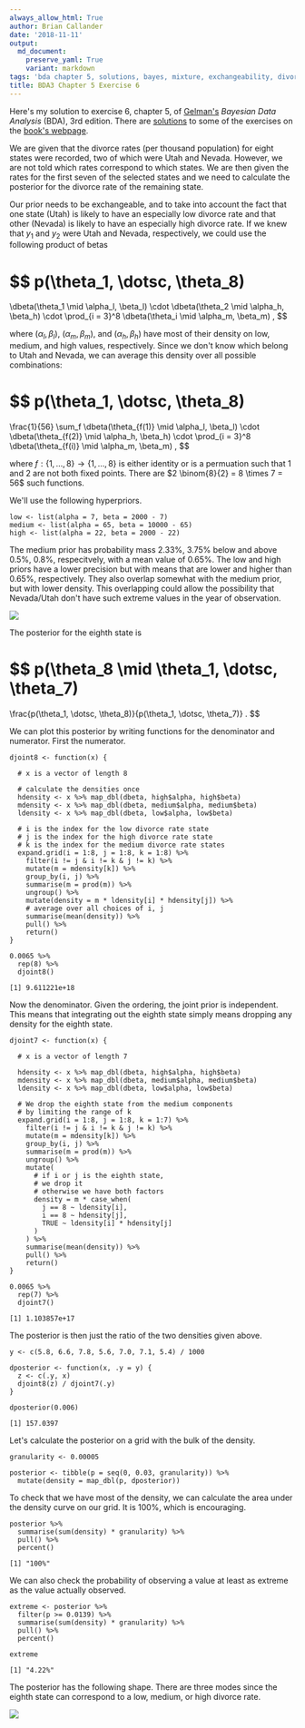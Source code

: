 ```yaml
---
always_allow_html: True
author: Brian Callander
date: '2018-11-11'
output:
  md_document:
    preserve_yaml: True
    variant: markdown
tags: 'bda chapter 5, solutions, bayes, mixture, exchangeability, divorce rates'
title: BDA3 Chapter 5 Exercise 6
---
```


Here's my solution to exercise 6, chapter 5, of
[Gelman's](https://andrewgelman.com/) *Bayesian Data Analysis* (BDA),
3rd edition. There are
[solutions](http://www.stat.columbia.edu/~gelman/book/solutions.pdf) to
some of the exercises on the [book's
webpage](http://www.stat.columbia.edu/~gelman/book/).

<!--more-->
<div style="display:none">

$\DeclareMathOperator{\dbinomial}{Binomial}  \DeclareMathOperator{\dbern}{Bernoulli}  \DeclareMathOperator{\dpois}{Poisson}  \DeclareMathOperator{\dnorm}{Normal}  \DeclareMathOperator{\dt}{t}  \DeclareMathOperator{\dcauchy}{Cauchy}  \DeclareMathOperator{\dexponential}{Exp}  \DeclareMathOperator{\duniform}{Uniform}  \DeclareMathOperator{\dgamma}{Gamma}  \DeclareMathOperator{\dinvgamma}{InvGamma}  \DeclareMathOperator{\invlogit}{InvLogit}  \DeclareMathOperator{\logit}{Logit}  \DeclareMathOperator{\ddirichlet}{Dirichlet}  \DeclareMathOperator{\dbeta}{Beta}$

</div>

We are given that the divorce rates (per thousand population) for eight
states were recorded, two of which were Utah and Nevada. However, we are
not told which rates correspond to which states. We are then given the
rates for the first seven of the selected states and we need to
calculate the posterior for the divorce rate of the remaining state.

Our prior needs to be exchangeable, and to take into account the fact
that one state (Utah) is likely to have an especially low divorce rate
and that other (Nevada) is likely to have an especially high divorce
rate. If we knew that $y_1$ and $y_2$ were Utah and Nevada,
respectively, we could use the following product of betas

$$
p(\theta_1, \dotsc, \theta_8)
=
\dbeta(\theta_1 \mid \alpha_l, \beta_l)
\cdot
\dbeta(\theta_2 \mid \alpha_h, \beta_h)
\cdot
\prod_{i = 3}^8
\dbeta(\theta_i \mid \alpha_m, \beta_m)
,
$$

where $(\alpha_l, \beta_l)$, $(\alpha_m, \beta_m)$, and
$(\alpha_h, \beta_h)$ have most of their density on low, medium, and
high values, respectively. Since we don't know which belong to Utah and
Nevada, we can average this density over all possible combinations:

$$
p(\theta_1, \dotsc, \theta_8)
=
\frac{1}{56}
\sum_f
\dbeta(\theta_{f(1)} \mid \alpha_l, \beta_l)
\cdot
\dbeta(\theta_{f(2)} \mid \alpha_h, \beta_h)
\cdot
\prod_{i = 3}^8
\dbeta(\theta_{f(i)} \mid \alpha_m, \beta_m)
,
$$

where $f: \{1, \dotsc, 8 \} \to \{1, \dotsc, 8 \}$ is either identity or
is a permuation such that 1 and 2 are not both fixed points. There are
$2 \binom{8}{2} = 8 \times 7 = 56$ such functions.

We'll use the following hyperpriors.

``` {.r}
low <- list(alpha = 7, beta = 2000 - 7)
medium <- list(alpha = 65, beta = 10000 - 65)
high <- list(alpha = 22, beta = 2000 - 22)
```

The medium prior has probability mass 2.33%, 3.75% below and above 0.5%,
0.8%, respecitvely, with a mean value of 0.65%. The low and high priors
have a lower precision but with means that are lower and higher than
0.65%, respectively. They also overlap somewhat with the medium prior,
but with lower density. This overlapping could allow the possibility
that Nevada/Utah don't have such extreme values in the year of
observation.

![](chapter_05_exercise_06_files/figure-markdown/priors_plot-1..svg)

The posterior for the eighth state is

$$
p(\theta_8 \mid \theta_1, \dotsc, \theta_7)
=
\frac{p(\theta_1, \dotsc, \theta_8)}{p(\theta_1, \dotsc, \theta_7)}
.
$$

We can plot this posterior by writing functions for the denominator and
numerator. First the numerator.

``` {.r}
djoint8 <- function(x) {
  
  # x is a vector of length 8
  
  # calculate the densities once
  hdensity <- x %>% map_dbl(dbeta, high$alpha, high$beta)
  mdensity <- x %>% map_dbl(dbeta, medium$alpha, medium$beta)
  ldensity <- x %>% map_dbl(dbeta, low$alpha, low$beta)

  # i is the index for the low divorce rate state
  # j is the index for the high divorce rate state
  # k is the index for the medium divorce rate states
  expand.grid(i = 1:8, j = 1:8, k = 1:8) %>% 
    filter(i != j & i != k & j != k) %>% 
    mutate(m = mdensity[k]) %>% 
    group_by(i, j) %>% 
    summarise(m = prod(m)) %>% 
    ungroup() %>% 
    mutate(density = m * ldensity[i] * hdensity[j]) %>% 
    # average over all choices of i, j
    summarise(mean(density)) %>% 
    pull() %>% 
    return()
}

0.0065 %>% 
  rep(8) %>% 
  djoint8()
```

    [1] 9.611221e+18

Now the denominator. Given the ordering, the joint prior is independent.
This means that integrating out the eighth state simply means dropping
any density for the eighth state.

``` {.r}
djoint7 <- function(x) {
  
  # x is a vector of length 7

  hdensity <- x %>% map_dbl(dbeta, high$alpha, high$beta)
  mdensity <- x %>% map_dbl(dbeta, medium$alpha, medium$beta)
  ldensity <- x %>% map_dbl(dbeta, low$alpha, low$beta)

  # We drop the eighth state from the medium components
  # by limiting the range of k
  expand.grid(i = 1:8, j = 1:8, k = 1:7) %>% 
    filter(i != j & i != k & j != k) %>% 
    mutate(m = mdensity[k]) %>% 
    group_by(i, j) %>% 
    summarise(m = prod(m)) %>% 
    ungroup() %>% 
    mutate(
      # if i or j is the eighth state,
      # we drop it
      # otherwise we have both factors
      density = m * case_when(
        j == 8 ~ ldensity[i],
        i == 8 ~ hdensity[j],
        TRUE ~ ldensity[i] * hdensity[j]
      )
    ) %>% 
    summarise(mean(density)) %>% 
    pull() %>% 
    return()
}

0.0065 %>% 
  rep(7) %>% 
  djoint7()
```

    [1] 1.103857e+17

The posterior is then just the ratio of the two densities given above.

``` {.r}
y <- c(5.8, 6.6, 7.8, 5.6, 7.0, 7.1, 5.4) / 1000

dposterior <- function(x, .y = y) {
  z <- c(.y, x)
  djoint8(z) / djoint7(.y)
}

dposterior(0.006)
```

    [1] 157.0397

Let's calculate the posterior on a grid with the bulk of the density.

``` {.r}
granularity <- 0.00005

posterior <- tibble(p = seq(0, 0.03, granularity)) %>% 
  mutate(density = map_dbl(p, dposterior))
```

To check that we have most of the density, we can calculate the area
under the density curve on our grid. It is 100%, which is encouraging.

``` {.r}
posterior %>% 
  summarise(sum(density) * granularity) %>% 
  pull() %>% 
  percent()
```

    [1] "100%"

We can also check the probability of observing a value at least as
extreme as the value actually observed.

``` {.r}
extreme <- posterior %>% 
  filter(p >= 0.0139) %>% 
  summarise(sum(density) * granularity) %>% 
  pull() %>% 
  percent()

extreme 
```

    [1] "4.22%"

The posterior has the following shape. There are three modes since the
eighth state can correspond to a low, medium, or high divorce rate.

![](chapter_05_exercise_06_files/figure-markdown/posterior_plot-1..svg)
